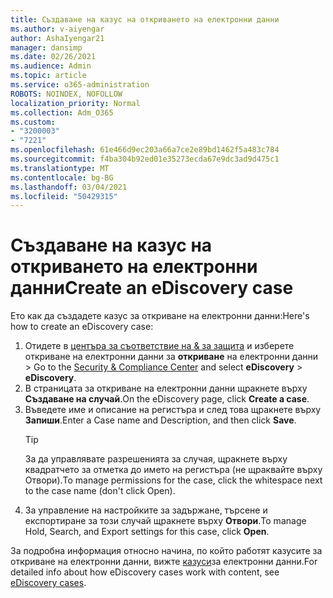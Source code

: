 ```yaml
---
title: Създаване на казус на откриването на електронни данни
ms.author: v-aiyengar
author: AshaIyengar21
manager: dansimp
ms.date: 02/26/2021
ms.audience: Admin
ms.topic: article
ms.service: o365-administration
ROBOTS: NOINDEX, NOFOLLOW
localization_priority: Normal
ms.collection: Adm_O365
ms.custom:
- "3200003"
- "7221"
ms.openlocfilehash: 61e466d9ec203a66a7ce2e89bd1462f5a483c784
ms.sourcegitcommit: f4ba304b92ed01e35273ecda67e9dc3ad9d475c1
ms.translationtype: MT
ms.contentlocale: bg-BG
ms.lasthandoff: 03/04/2021
ms.locfileid: "50429315"
---
```

# <a name="create-an-ediscovery-case"></a><span data-ttu-id="d6ac5-102">Създаване на казус на откриването на електронни данни</span><span class="sxs-lookup"><span data-stu-id="d6ac5-102">Create an eDiscovery case</span></span>

<span data-ttu-id="d6ac5-103">Ето как да създадете казус за откриване на електронни данни:</span><span class="sxs-lookup"><span data-stu-id="d6ac5-103">Here's how to create an eDiscovery case:</span></span>

1. <span data-ttu-id="d6ac5-104">Отидете в [центъра за съответствие на & за защита](https://go.microsoft.com/fwlink/p/?linkid=2077143) и изберете откриване на електронни данни за **откриване** на електронни данни  >  </span><span class="sxs-lookup"><span data-stu-id="d6ac5-104">Go to the [Security & Compliance Center](https://go.microsoft.com/fwlink/p/?linkid=2077143) and select **eDiscovery** > **eDiscovery**.</span></span>
1. <span data-ttu-id="d6ac5-105">В страницата за откриване на електронни данни щракнете върху **Създаване на случай**.</span><span class="sxs-lookup"><span data-stu-id="d6ac5-105">On the eDiscovery page, click **Create a case**.</span></span>
1. <span data-ttu-id="d6ac5-106">Въведете име и описание на регистъра и след това щракнете върху **Запиши**.</span><span class="sxs-lookup"><span data-stu-id="d6ac5-106">Enter a Case name and Description, and then click **Save**.</span></span>
    > [!TIP]
    ><span data-ttu-id="d6ac5-107">За да управлявате разрешенията за случая, щракнете върху квадратчето за отметка до името на регистъра (не щраквайте върху Отвори).</span><span class="sxs-lookup"><span data-stu-id="d6ac5-107">To manage permissions for the case, click the whitespace next to the case name (don't click Open).</span></span>
1. <span data-ttu-id="d6ac5-108">За управление на настройките за задържане, търсене и експортиране за този случай щракнете върху **Отвори**.</span><span class="sxs-lookup"><span data-stu-id="d6ac5-108">To manage Hold, Search, and Export settings for this case, click **Open**.</span></span>

<span data-ttu-id="d6ac5-109">За подробна информация относно начина, по който работят казусите за откриване на електронни данни, вижте [казуси](https://go.microsoft.com/fwlink/?linkid=2101589)за електронни данни.</span><span class="sxs-lookup"><span data-stu-id="d6ac5-109">For detailed info about how eDiscovery cases work with content, see [eDiscovery cases](https://go.microsoft.com/fwlink/?linkid=2101589).</span></span>
